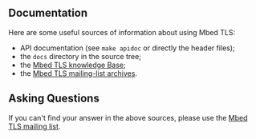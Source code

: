 ## Documentation

Here are some useful sources of information about using Mbed TLS:

- API documentation (see `make apidoc` or directly the header files);
- the `docs` directory in the source tree;
- the [Mbed TLS knowledge Base](https://tls.mbed.org/kb);
- the [Mbed TLS mailing-list
  archives](https://lists.trustedfirmware.org/pipermail/mbed-tls/).

## Asking Questions

If you can't find your answer in the above sources, please use the [Mbed TLS
mailing list](https://lists.trustedfirmware.org/mailman/listinfo/mbed-tls).
